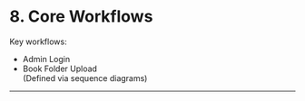 # 8. Core Workflows
Key workflows:  
- Admin Login  
- Book Folder Upload  
(Defined via sequence diagrams)  

---
